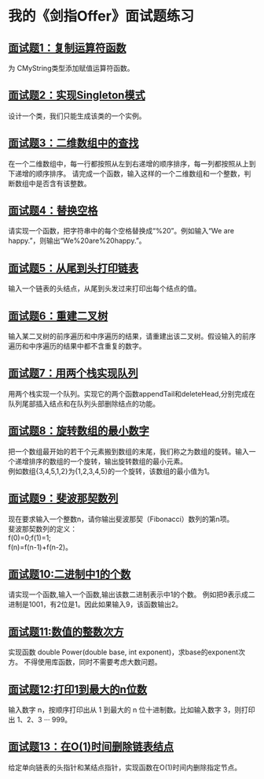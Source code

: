 # 我的《剑指Offer》面试题练习

## [面试题1：复制运算符函数](https://github.com/xiaff/sword-offer-practice/blob/master/1-9/problem_1.cpp)
为 CMyString类型添加赋值运算符函数。

## [面试题2：实现Singleton模式](https://github.com/xiaff/sword-offer-practice/blob/master/1-9/problem_2.cpp)
设计一个类，我们只能生成该类的一个实例。

## [面试题3：二维数组中的查找](https://github.com/xiaff/sword-offer-practice/blob/master/1-9/problem_3.cpp)
在一个二维数组中，每一行都按照从左到右递增的顺序排序，每一列都按照从上到下递增的顺序排序。
请完成一个函数，输入这样的一个二维数组和一个整数，判断数组中是否含有该整数。

## [面试题4：替换空格](https://github.com/xiaff/sword-offer-practice/blob/master/1-9/problem_4.cpp)
请实现一个函数，把字符串中的每个空格替换成“%20”。例如输入“We are happy.”，则输出“We%20are%20happy.”。

## [面试题5：从尾到头打印链表](https://github.com/xiaff/sword-offer-practice/blob/master/1-9/problem_5.cpp)
输入一个链表的头结点，从尾到头发过来打印出每个结点的值。

## [面试题6：重建二叉树](https://github.com/xiaff/sword-offer-practice/blob/master/1-9/problem_6.cpp)
输入某二叉树的前序遍历和中序遍历的结果，请重建出该二叉树。假设输入的前序遍历和中序遍历的结果中都不含重复的数字。

## [面试题7：用两个栈实现队列](https://github.com/xiaff/sword-offer-practice/blob/master/1-9/problem_7.cpp)
用两个栈实现一个队列。实现它的两个函数appendTail和deleteHead,分别完成在队列尾部插入结点和在队列头部删除结点的功能。

## [面试题8：旋转数组的最小数字](https://github.com/xiaff/sword-offer-practice/blob/master/1-9/problem_8.cpp)
把一个数组最开始的若干个元素搬到数组的末尾，我们称之为数组的旋转。输入一个递增排序的数组的一个旋转，输出旋转数组的最小元素。  
例如数组{3,4,5,1,2}为{1,2,3,4,5}的一个旋转，该数组的最小值为1。

## [面试题9：斐波那契数列](https://github.com/xiaff/sword-offer-practice/blob/master/1-9/problem_9.cpp)
现在要求输入一个整数n，请你输出斐波那契（Fibonacci）数列的第n项。  
斐波那契数列的定义：  
f(0)=0;f(1)=1;  
f(n)=f(n-1)+f(n-2)。

## [面试题10:二进制中1的个数](https://github.com/xiaff/sword-offer-practice/blob/master/10-19/problem_10.cpp)
请实现一个函数,输入一个函数,输出该数二进制表示中1的个数。
例如把9表示成二进制是1001，有2位是1。因此如果输入9，该函数输出2。

## [面试题11:数值的整数次方](https://github.com/xiaff/sword-offer-practice/blob/master/10-19/problem_11.cpp)
实现函数 double Power(double base, int exponent)，求base的exponent次方。
不得使用库函数，同时不需要考虑大数问题。

## [面试题12:打印1到最大的n位数](https://github.com/xiaff/sword-offer-practice/blob/master/10-19/problem_12.cpp)
输入数字 n，按顺序打印出从 1 到最大的 n 位十进制数。比如输入数字 3，则打印出 1、2、3 ··· 999。

## [面试题13：在O(1)时间删除链表结点](https://github.com/xiaff/sword-offer-practice/blob/master/10-19/problem_13.cpp)
给定单向链表的头指针和某结点指针，实现函数在O(1)时间内删除指定节点。

